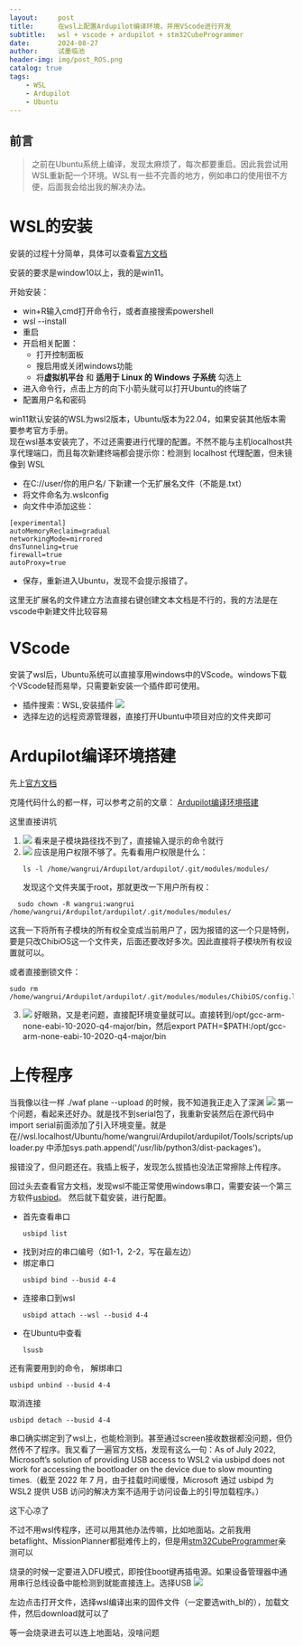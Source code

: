 ```yaml
---
layout:     post
title:      在wsl上配置Ardupilot编译环境，并用VScode进行开发
subtitle:   wsl + vscode + ardupilot + stm32CubeProgrammer
date:       2024-08-27
author:     试墨临池
header-img: img/post_ROS.png
catalog: true
tags:
    - WSL
    - Ardupilot
    - Ubuntu
---
```

## 前言
> 之前在Ubuntu系统上编译，发现太麻烦了，每次都要重启。因此我尝试用WSL重新配一个环境。WSL有一些不完善的地方，例如串口的使用很不方便，后面我会给出我的解决办法。

# WSL的安装
安装的过程十分简单，具体可以查看[官方文档](https://learn.microsoft.com/zh-cn/windows/wsl/install)

安装的要求是window10以上，我的是win11。

开始安装：
+ win+R输入cmd打开命令行，或者直接搜索powershell
+ wsl --install
+ 重启
+ 开启相关配置：
  + 打开控制面板
  + 搜启用或关闭windows功能
  + 将**虚拟机平台** 和 **适用于 Linux 的 Windows 子系统** 勾选上
+ 进入命令行，点击上方的向下小箭头就可以打开Ubuntu的终端了
+ 配置用户名和密码

win11默认安装的WSL为wsl2版本，Ubuntu版本为22.04，如果安装其他版本需要参考官方手册。<br>
现在wsl基本安装完了，不过还需要进行代理的配置。不然不能与主机localhost共享代理端口，而且每次新建终端都会提示你：检测到 localhost 代理配置，但未镜像到 WSL

+ 在C://user/你的用户名/ 下新建一个无扩展名文件（不能是.txt）
+ 将文件命名为.wslconfig
+ 向文件中添加这些：
```
[experimental]
autoMemoryReclaim=gradual
networkingMode=mirrored
dnsTunneling=true
firewall=true
autoProxy=true
```
+ 保存，重新进入Ubuntu，发现不会提示报错了。

这里无扩展名的文件建立方法直接右键创建文本文档是不行的，我的方法是在vscode中新建文件比较容易

# VScode

安装了wsl后，Ubuntu系统可以直接享用windows中的VScode。windows下载个VScode轻而易举，只需要新安装一个插件即可使用。
+ 插件搜索：WSL,安装插件
![](https://raw.githubusercontent.com/shimolinchi/shimolinchi.github.io/master/img/2024-08-27-WSL+VScode+Ardupilot/1.png)
+ 选择左边的远程资源管理器，直接打开Ubuntu中项目对应的文件夹即可

# Ardupilot编译环境搭建

先上[官方文档](https://ardupilot.org/dev/docs/building-setup-windows11.html)

克隆代码什么的都一样，可以参考之前的文章：
[Ardupilot编译环境搭建](http://wangrui.tech/2024/07/03/Ardupilot%E7%BC%96%E8%AF%91%E7%8E%AF%E5%A2%83%E6%90%AD%E5%BB%BA/)

这里直接讲坑

1. ![](https://raw.githubusercontent.com/shimolinchi/shimolinchi.github.io/master/img/2024-08-27-WSL+VScode+Ardupilot/2.png)
   看来是子模块路径找不到了，直接输入提示的命令就行
2. ![](https://raw.githubusercontent.com/shimolinchi/shimolinchi.github.io/master/img/2024-08-27-WSL+VScode+Ardupilot/3.png)
   应该是用户权限不够了。先看看用户权限是什么：
   ```
   ls -l /home/wangrui/Ardupilot/ardupilot/.git/modules/modules/
   ```
   发现这个文件夹属于root，那就更改一下用户所有权：
  ```
    sudo chown -R wangrui:wangrui /home/wangrui/Ardupilot/ardupilot/.git/modules/modules/
  ```
这我一下将所有子模块的所有权全变成当前用户了，因为报错的这一个只是特例，要是只改ChibiOS这一个文件夹，后面还要改好多次。因此直接将子模块所有权设置就可以。

或者直接删锁文件：
```
sudo rm /home/wangrui/Ardupilot/ardupilot/.git/modules/modules/ChibiOS/config.lock
```

3. ![](https://raw.githubusercontent.com/shimolinchi/shimolinchi.github.io/master/img/2024-08-27-WSL+VScode+Ardupilot/4.png)
好眼熟，又是老问题，直接配环境变量就可以。直接转到/opt/gcc-arm-none-eabi-10-2020-q4-major/bin，然后export PATH=$PATH:/opt/gcc-arm-none-eabi-10-2020-q4-major/bin

# 上传程序

当我像以往一样 ./waf plane --upload 的时候，我不知道我正走入了深渊
![](https://raw.githubusercontent.com/shimolinchi/shimolinchi.github.io/master/img/2024-08-27-WSL+VScode+Ardupilot/5.png)
第一个问题，看起来还好办。就是找不到serial包了，我重新安装然后在源代码中import serial前面添加了引入环境变量。就是在//wsl.localhost/Ubuntu/home/wangrui/Ardupilot/ardupilot/Tools/scripts/uploader.py
中添加sys.path.append('/usr/lib/python3/dist-packages')。

报错没了，但问题还在。我插上板子，发现怎么拔插也没法正常擦除上传程序。

回过头去查看官方文档，发现wsl不能正常使用windows串口，需要安装一个第三方软件[usbipd](https://github.com/dorssel/usbipd-win/releases)。
然后就下载安装，进行配置。

+ 首先查看串口
  ```
  usbipd list
  ```
+ 找到对应的串口编号（如1-1，2-2，写在最左边）
+ 绑定串口
  ```
  usbipd bind --busid 4-4
  ```
+ 连接串口到wsl
  ```
  usbipd attach --wsl --busid 4-4
  ```
+ 在Ubuntu中查看
  ```
  lsusb
  ```

还有需要用到的命令，
解绑串口
```
usbipd unbind --busid 4-4
```
取消连接
```
usbipd detach --busid 4-4
```

串口确实绑定到了wsl上，也能检测到。甚至通过screen接收数据都没问题，但仍然传不了程序。我又看了一遍官方文档，发现有这么一句：As of July 2022, Microsoft’s solution of providing USB access to WSL2 via usbipd does not work for accessing the bootloader on the device due to slow mounting times.（截至 2022 年 7 月，由于挂载时间缓慢，Microsoft 通过 usbipd 为 WSL2 提供 USB 访问的解决方案不适用于访问设备上的引导加载程序。）

这下心凉了

不过不用wsl传程序，还可以用其他办法传嘛，比如地面站。之前我用betaflight、MissionPlanner都挺难传上的，但是用[stm32CubeProgrammer](https://www.st.com/en/development-tools/stm32cubeprog.html)亲测可以

烧录的时候一定要进入DFU模式，即按住boot键再插电源。如果设备管理器中通用串行总线设备中能检测到就能直接连上。选择USB
![](https://raw.githubusercontent.com/shimolinchi/shimolinchi.github.io/master/img/2024-08-27-WSL+VScode+Ardupilot/6.png)

左边点击打开文件，选择wsl编译出来的固件文件（一定要选with_bl的），加载文件，然后download就可以了

等一会烧录进去可以连上地面站，没啥问题